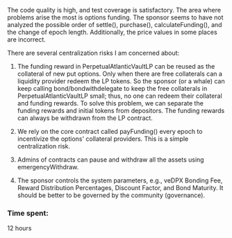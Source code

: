 The code quality is high, and test coverage is satisfactory. The area where problems arise the most is options funding. The sponsor seems to have not analyzed the possible order of settle(), purchase(), calculateFunding(), and the change of epoch length. Additionally, the price values in some places are incorrect.

There are several centralization risks I am concerned about:

1. The funding reward in PerpetualAtlanticVaultLP can be reused as the collateral of new put options. Only when there are free collaterals can a liquidity provider redeem the LP tokens. So the sponsor (or a whale) can keep calling bond/bondwithdelegate to keep the free collaterals in  PerpetualAtlanticVaultLP small; thus, no one can redeem their collateral and funding rewards. To solve this problem, we can separate the funding rewards and initial tokens from depositors. The funding rewards can always be withdrawn from the LP contract.

2. We rely on the core contract called payFunding() every epoch to incentivize the options' collateral providers. This is a simple centralization risk.

3. Admins of contracts can pause and withdraw all the assets using emergencyWithdraw.

4. The sponsor controls the system parameters, e.g., veDPX Bonding Fee, Reward Distribution Percentages, Discount Factor, and Bond Maturity. It should be better to be governed by the community (governance).

### Time spent:
12 hours